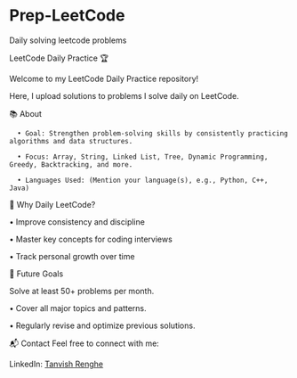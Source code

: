 # Prep-LeetCode
Daily solving leetcode problems

LeetCode Daily Practice 🏆

Welcome to my LeetCode Daily Practice repository!

Here, I upload solutions to problems I solve daily on LeetCode.


📚 About

      • Goal: Strengthen problem-solving skills by consistently practicing algorithms and data structures.

      • Focus: Array, String, Linked List, Tree, Dynamic Programming, Greedy, Backtracking, and more.

      • Languages Used: (Mention your language(s), e.g., Python, C++, Java)

🌟 Why Daily LeetCode?

  • Improve consistency and discipline

  • Master key concepts for coding interviews

  • Track personal growth over time

🚀 Future Goals

Solve at least 50+ problems per month.

  • Cover all major topics and patterns.

  • Regularly revise and optimize previous solutions.

📬 Contact
Feel free to connect with me:

  LinkedIn: [Tanvish Renghe](https://www.linkedin.com/in/tanvish-renghe/)
